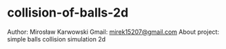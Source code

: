 # collision-of-balls-2d
 Author: Mirosław Karwowski
 Gmail: mirek15207@gmail.com
 About project: simple balls collision simulation 2d
